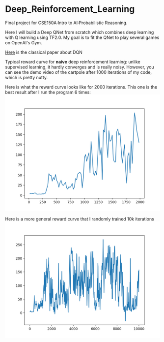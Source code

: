 # Deep_Reinforcement_Learning
Final project for CSE150A:Intro to AI:Probabilistic Reasoning. 

Here I will build a Deep QNet from scratch which combines deep learning with Q learning using TF2.0. My goal is to fit the QNet to play several games on OpenAI's Gym.

[Here](https://www.nature.com/articles/nature14236.pdf) is the classical paper about DQN

Typical reward curve for **naive** deep reinforcement learning: unlike supervised learning, it hardly converges and is really noisy. However, you can see the demo video of the cartpole after 1000 iterations of my code, which is pretty nutty.

Here is what the reward curve looks like for 2000 iterations. This one is the best result after I run the program 6 times:
![alt reward](data/dqn.png)

Here is a more general reward curve that I randomly trained 10k iterations
![alt reward](data/dqn_10k.png)
